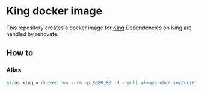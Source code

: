# King docker image

This repository creates a docker image for [King](https://github.com/ligreman/king)
Dependencies on King are handled by renovate.

## How to

### Alias

```sh
alias king ='docker run --rm -p 8080:80 -d --pull always ghcr.io/ducretje/king:latest'
```